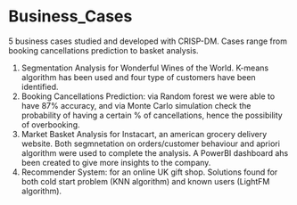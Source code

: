 # Business_Cases
5 business cases studied and developed with CRISP-DM. Cases range from booking cancellations prediction to basket analysis.

1. Segmentation Analysis for Wonderful Wines of the World. K-means algorithm has been used and four type of customers have been identified.
2. Booking Cancellations Prediction: via Random forest we were able to have 87% accuracy, and via Monte Carlo simulation check the probability of having a certain % of cancellations, hence the possibility of overbooking.
3. Market Basket Analysis for Instacart, an american grocery delivery website. Both segmnetation on orders/customer behaviour and apriori algorithm were used to complete the analysis. A PowerBI dashboard ahs been created to give more insights to the company.
4. Recommender System: for an online UK gift shop. Solutions found for both cold start problem (KNN algorithm) and known users (LightFM algorithm).
